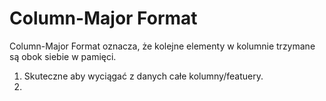 # Column-Major Format
Column-Major Format oznacza, że kolejne elementy w kolumnie trzymane są obok siebie w pamięci. 

1. Skuteczne aby wyciągać z danych całe kolumny/featuery. 
2. 